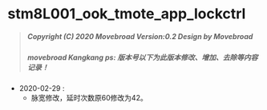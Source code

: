 # stm8L001_ook_tmote_app_lockctrl
> ##### Copyright (C) 2020 Movebroad Version:0.2 Design by Movebroad
> ##### movebroad Kangkang ps: 版本号以下为此版本修改、增加、去除等内容记录！

* 2020-02-29 :
	* 脉宽修改，延时次数原60修改为42。
